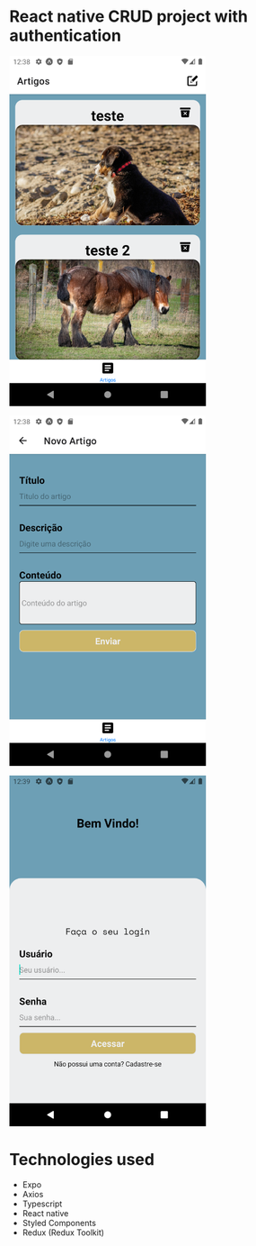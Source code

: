 # React native CRUD project with authentication

<img src="https://github.com/Felipe-Borba/react-native-crud/blob/main/assets/images/Screenshot_1657467487.png"
     alt="app printScreen of list article page" 
     style="width: 350px;" />
     
<img src="https://github.com/Felipe-Borba/react-native-crud/blob/main/assets/images/Screenshot_1657467522.png"
     alt="app printScreen of new article page" 
     style="width: 350px;" />
     
<img src="https://github.com/Felipe-Borba/react-native-crud/blob/main/assets/images/Screenshot_1657467543.png"
     alt="app printScreen of login page" 
     style="width: 350px;" />
     
# Technologies used

- Expo
- Axios
- Typescript
- React native
- Styled Components
- Redux (Redux Toolkit)
